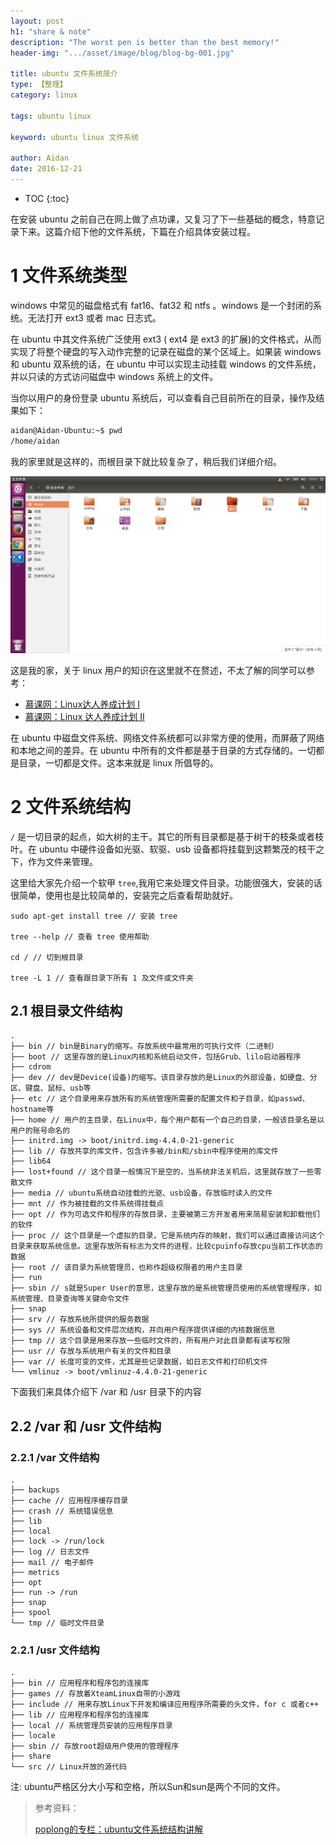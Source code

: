 ```yaml
---
layout: post
h1: "share & note"
description: "The worst pen is better than the best memory!"
header-img: ".../asset/image/blog/blog-bg-001.jpg"

title: ubuntu 文件系统简介
type: 【整理】
category: linux

tags: ubuntu linux

keyword: ubuntu linux 文件系统

author: Aidan
date: 2016-12-21
---
```


* TOC
{:toc}

在安装 ubuntu 之前自己在网上做了点功课，又复习了下一些基础的概念，特意记录下来。这篇介绍下他的文件系统，下篇在介绍具体安装过程。

# 1 文件系统类型

windows 中常见的磁盘格式有 fat16、fat32 和 ntfs 。windows 是一个封闭的系统。无法打开 ext3 或者 mac 日志式。

在 ubuntu 中其文件系统广泛使用 ext3 ( ext4 是 ext3 的扩展)的文件格式，从而实现了将整个硬盘的写入动作完整的记录在磁盘的某个区域上。如果装 windows 和 ubuntu 双系统的话，在 ubuntu 中可以实现主动挂载 windows 的文件系统，并以只读的方式访问磁盘中 windows 系统上的文件。

当你以用户的身份登录 ubuntu 系统后，可以查看自己目前所在的目录，操作及结果如下：

```bash
aidan@Aidan-Ubuntu:~$ pwd
/home/aidan
```

我的家里就是这样的，而根目录下就比较复杂了，稍后我们详细介绍。

![我的家](../asset/image/blog/2016-12-21-ubuntu-file-system-introduce/001.png)

这是我的家，关于 linux 用户的知识在这里就不在赘述，不太了解的同学可以参考：

- [慕课网：Linux达人养成计划 I](http://www.imooc.com/learn/175)
- [慕课网：Linux 达人养成计划 II](http://www.imooc.com/learn/111)

在 ubuntu 中磁盘文件系统、网络文件系统都可以非常方便的使用，而屏蔽了网络和本地之间的差异。在 ubuntu 中所有的文件都是基于目录的方式存储的。一切都是目录，一切都是文件。这本来就是 linux 所倡导的。

# 2 文件系统结构

`/` 是一切目录的起点，如大树的主干。其它的所有目录都是基于树干的枝条或者枝叶。在 ubuntu 中硬件设备如光驱、软驱、usb 设备都将挂载到这颗繁茂的枝干之下，作为文件来管理。

这里给大家先介绍一个软甲 `tree`,我用它来处理文件目录。功能很强大，安装的话很简单，使用也是比较简单的，安装完之后查看帮助就好。

```
sudo apt-get install tree // 安装 tree

tree --help // 查看 tree 使用帮助

cd / // 切到根目录

tree -L 1 // 查看跟目录下所有 1 及文件或文件夹
```

## 2.1 根目录文件结构


```
.
├── bin // bin是Binary的缩写。存放系统中最常用的可执行文件（二进制）
├── boot // 这里存放的是Linux内核和系统启动文件，包括Grub、lilo启动器程序
├── cdrom
├── dev // dev是Device(设备)的缩写。该目录存放的是Linux的外部设备，如硬盘、分区、键盘、鼠标、usb等
├── etc // 这个目录用来存放所有的系统管理所需要的配置文件和子目录，如passwd、hostname等
├── home // 用户的主目录，在Linux中，每个用户都有一个自己的目录，一般该目录名是以用户的账号命名的
├── initrd.img -> boot/initrd.img-4.4.0-21-generic
├── lib // 存放共享的库文件，包含许多被/bin和/sbin中程序使用的库文件
├── lib64
├── lost+found // 这个目录一般情况下是空的，当系统非法关机后，这里就存放了一些零散文件
├── media // ubuntu系统自动挂载的光驱、usb设备，存放临时读入的文件
├── mnt // 作为被挂载的文件系统得挂载点
├── opt // 作为可选文件和程序的存放目录，主要被第三方开发者用来简易安装和卸载他们的软件
├── proc // 这个目录是一个虚拟的目录，它是系统内存的映射，我们可以通过直接访问这个目录来获取系统信息。这里存放所有标志为文件的进程，比较cpuinfo存放cpu当前工作状态的数据
├── root // 该目录为系统管理员，也称作超级权限者的用户主目录
├── run
├── sbin // s就是Super User的意思，这里存放的是系统管理员使用的系统管理程序，如系统管理、目录查询等关键命令文件
├── snap
├── srv // 存放系统所提供的服务数据
├── sys // 系统设备和文件层次结构，并向用户程序提供详细的内核数据信息
├── tmp // 这个目录是用来存放一些临时文件的，所有用户对此目录都有读写权限
├── usr // 存放与系统用户有关的文件和目录
├── var // 长度可变的文件，尤其是些记录数据，如日志文件和打印机文件
└── vmlinuz -> boot/vmlinuz-4.4.0-21-generic
```

下面我们来具体介绍下 /var 和 /usr 目录下的内容

## 2.2 /var 和 /usr 文件结构

### 2.2.1 /var 文件结构

```
.
├── backups
├── cache // 应用程序缓存目录
├── crash // 系统错误信息
├── lib
├── local
├── lock -> /run/lock
├── log // 日志文件
├── mail // 电子邮件
├── metrics
├── opt
├── run -> /run
├── snap
├── spool
└── tmp // 临时文件目录
```

### 2.2.1 /usr 文件结构

```
.
├── bin // 应用程序和程序包的连接库
├── games // 存放着XteamLinux自带的小游戏
├── include // 用来存放Linux下开发和编译应用程序所需要的头文件，for c 或者c++
├── lib // 应用程序和程序包的连接库
├── local // 系统管理员安装的应用程序目录
├── locale
├── sbin // 存放root超级用户使用的管理程序
├── share
└── src // Linux开放的源代码
```

注: ubuntu严格区分大小写和空格，所以Sun和sun是两个不同的文件。

>
>参考资料：
>
>[poplong的专栏：ubuntu文件系统结构讲解](http://blog.csdn.net/poplong/article/details/8259386)